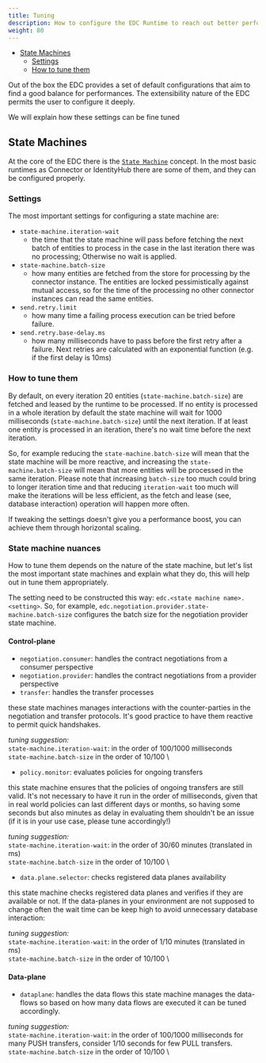```yaml
---
title: Tuning
description: How to configure the EDC Runtime to reach out better performances
weight: 80
---
```


<!-- TOC -->
  * [State Machines](#state-machines)
    * [Settings](#settings)
    * [How to tune them](#how-to-tune-them)
<!-- TOC -->

Out of the box the EDC provides a set of default configurations that aim to find a good balance for performances.
The extensibility nature of the EDC permits the user to configure it deeply.

We will explain how these settings can be fine tuned

## State Machines
At the core of the EDC there is the [`State Machine`](../../for-contributors/runtime/programming-primitives.md#1-state-machines) 
concept. In the most basic runtimes as Connector or IdentityHub there are some of them, and they can be configured 
properly.

### Settings
The most important settings for configuring a state machine are:
- `state-machine.iteration-wait`
  - the time that the state machine will pass before fetching the next batch of entities to process in the case in the
    last iteration there was no processing; Otherwise no wait is applied.
- `state-machine.batch-size`
  - how many entities are fetched from the store for processing by the connector instance. The entities are locked
    pessimistically against mutual access, so for the time of the processing no other connector instances can read
    the same entities.
- `send.retry.limit`
  - how many time a failing process execution can be tried before failure.
- `send.retry.base-delay.ms`
  - how many milliseconds have to pass before the first retry after a failure. Next retries are calculated with an
    exponential function (e.g. if the first delay is 10ms)

### How to tune them

By default, on every iteration 20 entities (`state-machine.batch-size`) are fetched and leased by the runtime to be processed.
If no entity is processed in a whole iteration by default the state machine will wait for 1000 milliseconds (`state-machine.batch-size`)
until the next iteration.
If at least one entity is processed in an iteration, there's no wait time before the next iteration.

So, for example reducing the `state-machine.batch-size` will mean that the state
machine will be more reactive, and increasing the `state-machine.batch-size` will mean that more entities will be processed
in the same iteration. Please note that increasing `batch-size` too much could bring to longer iteration time and that 
reducing `iteration-wait` too much will make the iterations will be less efficient, as the fetch and lease (see, database interaction)
operation will happen more often.

If tweaking the settings doesn't give you a performance boost, you can achieve them through horizontal scaling.

### State machine nuances

How to tune them depends on the nature of the state machine, but let's list the most important state machines and explain
what they do, this will help out in tune them appropriately.

The setting need to be constructed this way:
`edc.<state machine name>.<setting>`.
So, for example, `edc.negotiation.provider.state-machine.batch-size` configures the batch size for the negotiation provider
state machine.

#### Control-plane

- `negotiation.consumer`: handles the contract negotiations from a consumer perspective
- `negotiation.provider`: handles the contract negotiations from a provider perspective
- `transfer`: handles the transfer processes

these state machines manages interactions with the counter-parties in the negotiation and transfer protocols. It's good
practice to have them reactive to permit quick handshakes.

_tuning suggestion:_ \
`state-machine.iteration-wait`: in the order of 100/1000 milliseconds \
`state-machine.batch-size` in the order of 10/100 \

- `policy.monitor`: evaluates policies for ongoing transfers

this state machine ensures that the policies of ongoing transfers are still valid. It's not necessary to have it run in
the order of milliseconds, given that in real world policies can last different days or months, so having some seconds but
also minutes as delay in evaluating them shouldn't be an issue (if it is in your use case, please tune accordingly!)

 _tuning suggestion:_ \
`state-machine.iteration-wait`: in the order of 30/60 minutes (translated in ms) \
`state-machine.batch-size` in the order of 10/100 \

- `data.plane.selector`: checks registered data planes availability

this state machine checks registered data planes and verifies if they are available or not. If the data-planes in your
environment are not supposed to change often the wait time can be keep high to avoid unnecessary database interaction:

_tuning suggestion:_ \
`state-machine.iteration-wait`: in the order of 1/10 minutes (translated in ms) \
`state-machine.batch-size` in the order of 10/100 \

#### Data-plane

- `dataplane`: handles the data flows
this state machine manages the data-flows so based on how many data flows are executed it can be tuned accordingly.
  
_tuning suggestion:_ \
`state-machine.iteration-wait`: in the order of 100/1000 milliseconds for many PUSH transfers, consider 1/10 seconds for few PULL transfers. \
`state-machine.batch-size` in the order of 10/100 \

